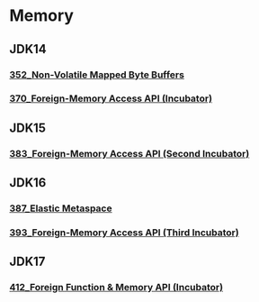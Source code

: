# Memory
## JDK14
### [352_Non-Volatile Mapped Byte Buffers](https://openjdk.java.net/jeps/352)
### [370_Foreign-Memory Access API (Incubator)](https://openjdk.java.net/jeps/370)
## JDK15
### [383_Foreign-Memory Access API (Second Incubator)](https://openjdk.java.net/jeps/383)
## JDK16
### [387_Elastic Metaspace](https://openjdk.java.net/jeps/387)
### [393_Foreign-Memory Access API (Third Incubator)](https://openjdk.java.net/jeps/393)
## JDK17
### [412_Foreign Function & Memory API (Incubator)](https://openjdk.java.net/jeps/412)